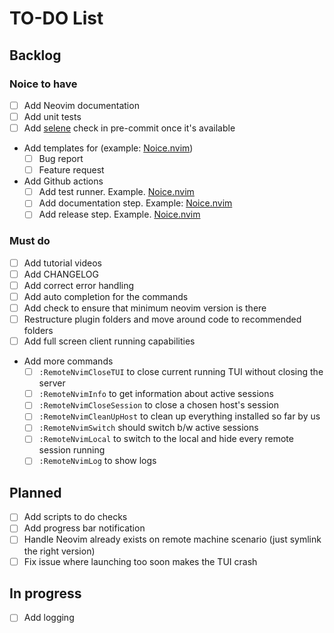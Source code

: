 # TO-DO List

## Backlog

### Noice to have

- [ ] Add Neovim documentation
- [ ] Add unit tests
- [ ] Add [selene](https://github.com/Kampfkarren/selene/pull/541) check in
pre-commit once it's available
- Add templates for (example: [Noice.nvim](https://github.com/folke/noice.nvim/tree/main/.github/ISSUE_TEMPLATE))
  - [ ] Bug report
  - [ ] Feature request
- Add Github actions
  - [ ] Add test runner. Example. [Noice.nvim](https://github.com/folke/noice.nvim/blob/main/.github/workflows/ci.yml)
  - [ ] Add documentation step. Example: [Noice.nvim](https://github.com/folke/noice.nvim/blob/main/.github/workflows/ci.yml#L29-L48)
  - [ ] Add release step. Example. [Noice.nvim](https://github.com/folke/noice.nvim/blob/main/.github/workflows/ci.yml)

### Must do

- [ ] Add tutorial videos
- [ ] Add CHANGELOG
- [ ] Add correct error handling
- [ ] Add auto completion for the commands
- [ ] Add check to ensure that minimum neovim version is there
- [ ] Restructure plugin folders and move around code to recommended folders
- [ ] Add full screen client running capabilities
- Add more commands
  - [ ] `:RemoteNvimCloseTUI` to close current running TUI without closing the server
  - [ ] `:RemoteNvimInfo` to get information about active sessions
  - [ ] `:RemoteNvimCloseSession` to close a chosen host's session
  - [ ] `:RemoteNvimCleanUpHost` to clean up everything installed so far by us
  - [ ] `:RemoteNvimSwitch` should switch b/w active sessions
  - [ ] `:RemoteNvimLocal` to switch to the local and hide every remote session running
  - [ ] `:RemoteNvimLog` to show logs

## Planned

- [ ] Add scripts to do checks
- [ ] Add progress bar notification
- [ ] Handle Neovim already exists on remote machine scenario (just
symlink the right version)
- [ ] Fix issue where launching too soon makes the TUI crash

## In progress

- [ ] Add logging
